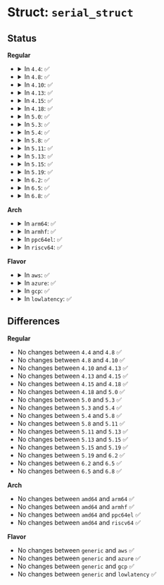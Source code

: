 # Struct: <code>serial_struct</code>

## Status
<b>Regular</b>
<ul>
<li>
<details>
<summary>In <code>4.4</code>: ✅</summary>

```c
struct serial_struct {
    int type;
    int line;
    unsigned int port;
    int irq;
    int flags;
    int xmit_fifo_size;
    int custom_divisor;
    int baud_base;
    short unsigned int close_delay;
    char io_type;
    char reserved_char[1];
    int hub6;
    short unsigned int closing_wait;
    short unsigned int closing_wait2;
    unsigned char *iomem_base;
    short unsigned int iomem_reg_shift;
    unsigned int port_high;
    long unsigned int iomap_base;
};
```
</details>
</li>
<li>
<details>
<summary>In <code>4.8</code>: ✅</summary>

```c
struct serial_struct {
    int type;
    int line;
    unsigned int port;
    int irq;
    int flags;
    int xmit_fifo_size;
    int custom_divisor;
    int baud_base;
    short unsigned int close_delay;
    char io_type;
    char reserved_char[1];
    int hub6;
    short unsigned int closing_wait;
    short unsigned int closing_wait2;
    unsigned char *iomem_base;
    short unsigned int iomem_reg_shift;
    unsigned int port_high;
    long unsigned int iomap_base;
};
```
</details>
</li>
<li>
<details>
<summary>In <code>4.10</code>: ✅</summary>

```c
struct serial_struct {
    int type;
    int line;
    unsigned int port;
    int irq;
    int flags;
    int xmit_fifo_size;
    int custom_divisor;
    int baud_base;
    short unsigned int close_delay;
    char io_type;
    char reserved_char[1];
    int hub6;
    short unsigned int closing_wait;
    short unsigned int closing_wait2;
    unsigned char *iomem_base;
    short unsigned int iomem_reg_shift;
    unsigned int port_high;
    long unsigned int iomap_base;
};
```
</details>
</li>
<li>
<details>
<summary>In <code>4.13</code>: ✅</summary>

```c
struct serial_struct {
    int type;
    int line;
    unsigned int port;
    int irq;
    int flags;
    int xmit_fifo_size;
    int custom_divisor;
    int baud_base;
    short unsigned int close_delay;
    char io_type;
    char reserved_char[1];
    int hub6;
    short unsigned int closing_wait;
    short unsigned int closing_wait2;
    unsigned char *iomem_base;
    short unsigned int iomem_reg_shift;
    unsigned int port_high;
    long unsigned int iomap_base;
};
```
</details>
</li>
<li>
<details>
<summary>In <code>4.15</code>: ✅</summary>

```c
struct serial_struct {
    int type;
    int line;
    unsigned int port;
    int irq;
    int flags;
    int xmit_fifo_size;
    int custom_divisor;
    int baud_base;
    short unsigned int close_delay;
    char io_type;
    char reserved_char[1];
    int hub6;
    short unsigned int closing_wait;
    short unsigned int closing_wait2;
    unsigned char *iomem_base;
    short unsigned int iomem_reg_shift;
    unsigned int port_high;
    long unsigned int iomap_base;
};
```
</details>
</li>
<li>
<details>
<summary>In <code>4.18</code>: ✅</summary>

```c
struct serial_struct {
    int type;
    int line;
    unsigned int port;
    int irq;
    int flags;
    int xmit_fifo_size;
    int custom_divisor;
    int baud_base;
    short unsigned int close_delay;
    char io_type;
    char reserved_char[1];
    int hub6;
    short unsigned int closing_wait;
    short unsigned int closing_wait2;
    unsigned char *iomem_base;
    short unsigned int iomem_reg_shift;
    unsigned int port_high;
    long unsigned int iomap_base;
};
```
</details>
</li>
<li>
<details>
<summary>In <code>5.0</code>: ✅</summary>

```c
struct serial_struct {
    int type;
    int line;
    unsigned int port;
    int irq;
    int flags;
    int xmit_fifo_size;
    int custom_divisor;
    int baud_base;
    short unsigned int close_delay;
    char io_type;
    char reserved_char[1];
    int hub6;
    short unsigned int closing_wait;
    short unsigned int closing_wait2;
    unsigned char *iomem_base;
    short unsigned int iomem_reg_shift;
    unsigned int port_high;
    long unsigned int iomap_base;
};
```
</details>
</li>
<li>
<details>
<summary>In <code>5.3</code>: ✅</summary>

```c
struct serial_struct {
    int type;
    int line;
    unsigned int port;
    int irq;
    int flags;
    int xmit_fifo_size;
    int custom_divisor;
    int baud_base;
    short unsigned int close_delay;
    char io_type;
    char reserved_char[1];
    int hub6;
    short unsigned int closing_wait;
    short unsigned int closing_wait2;
    unsigned char *iomem_base;
    short unsigned int iomem_reg_shift;
    unsigned int port_high;
    long unsigned int iomap_base;
};
```
</details>
</li>
<li>
<details>
<summary>In <code>5.4</code>: ✅</summary>

```c
struct serial_struct {
    int type;
    int line;
    unsigned int port;
    int irq;
    int flags;
    int xmit_fifo_size;
    int custom_divisor;
    int baud_base;
    short unsigned int close_delay;
    char io_type;
    char reserved_char[1];
    int hub6;
    short unsigned int closing_wait;
    short unsigned int closing_wait2;
    unsigned char *iomem_base;
    short unsigned int iomem_reg_shift;
    unsigned int port_high;
    long unsigned int iomap_base;
};
```
</details>
</li>
<li>
<details>
<summary>In <code>5.8</code>: ✅</summary>

```c
struct serial_struct {
    int type;
    int line;
    unsigned int port;
    int irq;
    int flags;
    int xmit_fifo_size;
    int custom_divisor;
    int baud_base;
    short unsigned int close_delay;
    char io_type;
    char reserved_char[1];
    int hub6;
    short unsigned int closing_wait;
    short unsigned int closing_wait2;
    unsigned char *iomem_base;
    short unsigned int iomem_reg_shift;
    unsigned int port_high;
    long unsigned int iomap_base;
};
```
</details>
</li>
<li>
<details>
<summary>In <code>5.11</code>: ✅</summary>

```c
struct serial_struct {
    int type;
    int line;
    unsigned int port;
    int irq;
    int flags;
    int xmit_fifo_size;
    int custom_divisor;
    int baud_base;
    short unsigned int close_delay;
    char io_type;
    char reserved_char[1];
    int hub6;
    short unsigned int closing_wait;
    short unsigned int closing_wait2;
    unsigned char *iomem_base;
    short unsigned int iomem_reg_shift;
    unsigned int port_high;
    long unsigned int iomap_base;
};
```
</details>
</li>
<li>
<details>
<summary>In <code>5.13</code>: ✅</summary>

```c
struct serial_struct {
    int type;
    int line;
    unsigned int port;
    int irq;
    int flags;
    int xmit_fifo_size;
    int custom_divisor;
    int baud_base;
    short unsigned int close_delay;
    char io_type;
    char reserved_char[1];
    int hub6;
    short unsigned int closing_wait;
    short unsigned int closing_wait2;
    unsigned char *iomem_base;
    short unsigned int iomem_reg_shift;
    unsigned int port_high;
    long unsigned int iomap_base;
};
```
</details>
</li>
<li>
<details>
<summary>In <code>5.15</code>: ✅</summary>

```c
struct serial_struct {
    int type;
    int line;
    unsigned int port;
    int irq;
    int flags;
    int xmit_fifo_size;
    int custom_divisor;
    int baud_base;
    short unsigned int close_delay;
    char io_type;
    char reserved_char[1];
    int hub6;
    short unsigned int closing_wait;
    short unsigned int closing_wait2;
    unsigned char *iomem_base;
    short unsigned int iomem_reg_shift;
    unsigned int port_high;
    long unsigned int iomap_base;
};
```
</details>
</li>
<li>
<details>
<summary>In <code>5.19</code>: ✅</summary>

```c
struct serial_struct {
    int type;
    int line;
    unsigned int port;
    int irq;
    int flags;
    int xmit_fifo_size;
    int custom_divisor;
    int baud_base;
    short unsigned int close_delay;
    char io_type;
    char reserved_char[1];
    int hub6;
    short unsigned int closing_wait;
    short unsigned int closing_wait2;
    unsigned char *iomem_base;
    short unsigned int iomem_reg_shift;
    unsigned int port_high;
    long unsigned int iomap_base;
};
```
</details>
</li>
<li>
<details>
<summary>In <code>6.2</code>: ✅</summary>

```c
struct serial_struct {
    int type;
    int line;
    unsigned int port;
    int irq;
    int flags;
    int xmit_fifo_size;
    int custom_divisor;
    int baud_base;
    short unsigned int close_delay;
    char io_type;
    char reserved_char[1];
    int hub6;
    short unsigned int closing_wait;
    short unsigned int closing_wait2;
    unsigned char *iomem_base;
    short unsigned int iomem_reg_shift;
    unsigned int port_high;
    long unsigned int iomap_base;
};
```
</details>
</li>
<li>
<details>
<summary>In <code>6.5</code>: ✅</summary>

```c
struct serial_struct {
    int type;
    int line;
    unsigned int port;
    int irq;
    int flags;
    int xmit_fifo_size;
    int custom_divisor;
    int baud_base;
    short unsigned int close_delay;
    char io_type;
    char reserved_char[1];
    int hub6;
    short unsigned int closing_wait;
    short unsigned int closing_wait2;
    unsigned char *iomem_base;
    short unsigned int iomem_reg_shift;
    unsigned int port_high;
    long unsigned int iomap_base;
};
```
</details>
</li>
<li>
<details>
<summary>In <code>6.8</code>: ✅</summary>

```c
struct serial_struct {
    int type;
    int line;
    unsigned int port;
    int irq;
    int flags;
    int xmit_fifo_size;
    int custom_divisor;
    int baud_base;
    short unsigned int close_delay;
    char io_type;
    char reserved_char[1];
    int hub6;
    short unsigned int closing_wait;
    short unsigned int closing_wait2;
    unsigned char *iomem_base;
    short unsigned int iomem_reg_shift;
    unsigned int port_high;
    long unsigned int iomap_base;
};
```
</details>
</li>
</ul>
<b>Arch</b>
<ul>
<li>
<details>
<summary>In <code>arm64</code>: ✅</summary>

```c
struct serial_struct {
    int type;
    int line;
    unsigned int port;
    int irq;
    int flags;
    int xmit_fifo_size;
    int custom_divisor;
    int baud_base;
    short unsigned int close_delay;
    char io_type;
    char reserved_char[1];
    int hub6;
    short unsigned int closing_wait;
    short unsigned int closing_wait2;
    unsigned char *iomem_base;
    short unsigned int iomem_reg_shift;
    unsigned int port_high;
    long unsigned int iomap_base;
};
```
</details>
</li>
<li>
<details>
<summary>In <code>armhf</code>: ✅</summary>

```c
struct serial_struct {
    int type;
    int line;
    unsigned int port;
    int irq;
    int flags;
    int xmit_fifo_size;
    int custom_divisor;
    int baud_base;
    short unsigned int close_delay;
    char io_type;
    char reserved_char[1];
    int hub6;
    short unsigned int closing_wait;
    short unsigned int closing_wait2;
    unsigned char *iomem_base;
    short unsigned int iomem_reg_shift;
    unsigned int port_high;
    long unsigned int iomap_base;
};
```
</details>
</li>
<li>
<details>
<summary>In <code>ppc64el</code>: ✅</summary>

```c
struct serial_struct {
    int type;
    int line;
    unsigned int port;
    int irq;
    int flags;
    int xmit_fifo_size;
    int custom_divisor;
    int baud_base;
    short unsigned int close_delay;
    char io_type;
    char reserved_char[1];
    int hub6;
    short unsigned int closing_wait;
    short unsigned int closing_wait2;
    unsigned char *iomem_base;
    short unsigned int iomem_reg_shift;
    unsigned int port_high;
    long unsigned int iomap_base;
};
```
</details>
</li>
<li>
<details>
<summary>In <code>riscv64</code>: ✅</summary>

```c
struct serial_struct {
    int type;
    int line;
    unsigned int port;
    int irq;
    int flags;
    int xmit_fifo_size;
    int custom_divisor;
    int baud_base;
    short unsigned int close_delay;
    char io_type;
    char reserved_char[1];
    int hub6;
    short unsigned int closing_wait;
    short unsigned int closing_wait2;
    unsigned char *iomem_base;
    short unsigned int iomem_reg_shift;
    unsigned int port_high;
    long unsigned int iomap_base;
};
```
</details>
</li>
</ul>
<b>Flavor</b>
<ul>
<li>
<details>
<summary>In <code>aws</code>: ✅</summary>

```c
struct serial_struct {
    int type;
    int line;
    unsigned int port;
    int irq;
    int flags;
    int xmit_fifo_size;
    int custom_divisor;
    int baud_base;
    short unsigned int close_delay;
    char io_type;
    char reserved_char[1];
    int hub6;
    short unsigned int closing_wait;
    short unsigned int closing_wait2;
    unsigned char *iomem_base;
    short unsigned int iomem_reg_shift;
    unsigned int port_high;
    long unsigned int iomap_base;
};
```
</details>
</li>
<li>
<details>
<summary>In <code>azure</code>: ✅</summary>

```c
struct serial_struct {
    int type;
    int line;
    unsigned int port;
    int irq;
    int flags;
    int xmit_fifo_size;
    int custom_divisor;
    int baud_base;
    short unsigned int close_delay;
    char io_type;
    char reserved_char[1];
    int hub6;
    short unsigned int closing_wait;
    short unsigned int closing_wait2;
    unsigned char *iomem_base;
    short unsigned int iomem_reg_shift;
    unsigned int port_high;
    long unsigned int iomap_base;
};
```
</details>
</li>
<li>
<details>
<summary>In <code>gcp</code>: ✅</summary>

```c
struct serial_struct {
    int type;
    int line;
    unsigned int port;
    int irq;
    int flags;
    int xmit_fifo_size;
    int custom_divisor;
    int baud_base;
    short unsigned int close_delay;
    char io_type;
    char reserved_char[1];
    int hub6;
    short unsigned int closing_wait;
    short unsigned int closing_wait2;
    unsigned char *iomem_base;
    short unsigned int iomem_reg_shift;
    unsigned int port_high;
    long unsigned int iomap_base;
};
```
</details>
</li>
<li>
<details>
<summary>In <code>lowlatency</code>: ✅</summary>

```c
struct serial_struct {
    int type;
    int line;
    unsigned int port;
    int irq;
    int flags;
    int xmit_fifo_size;
    int custom_divisor;
    int baud_base;
    short unsigned int close_delay;
    char io_type;
    char reserved_char[1];
    int hub6;
    short unsigned int closing_wait;
    short unsigned int closing_wait2;
    unsigned char *iomem_base;
    short unsigned int iomem_reg_shift;
    unsigned int port_high;
    long unsigned int iomap_base;
};
```
</details>
</li>
</ul>

## Differences
<b>Regular</b>
<ul>
<li>
No changes between <code>4.4</code> and <code>4.8</code> ✅
</li>
<li>
No changes between <code>4.8</code> and <code>4.10</code> ✅
</li>
<li>
No changes between <code>4.10</code> and <code>4.13</code> ✅
</li>
<li>
No changes between <code>4.13</code> and <code>4.15</code> ✅
</li>
<li>
No changes between <code>4.15</code> and <code>4.18</code> ✅
</li>
<li>
No changes between <code>4.18</code> and <code>5.0</code> ✅
</li>
<li>
No changes between <code>5.0</code> and <code>5.3</code> ✅
</li>
<li>
No changes between <code>5.3</code> and <code>5.4</code> ✅
</li>
<li>
No changes between <code>5.4</code> and <code>5.8</code> ✅
</li>
<li>
No changes between <code>5.8</code> and <code>5.11</code> ✅
</li>
<li>
No changes between <code>5.11</code> and <code>5.13</code> ✅
</li>
<li>
No changes between <code>5.13</code> and <code>5.15</code> ✅
</li>
<li>
No changes between <code>5.15</code> and <code>5.19</code> ✅
</li>
<li>
No changes between <code>5.19</code> and <code>6.2</code> ✅
</li>
<li>
No changes between <code>6.2</code> and <code>6.5</code> ✅
</li>
<li>
No changes between <code>6.5</code> and <code>6.8</code> ✅
</li>
</ul>
<b>Arch</b>
<ul>
<li>
No changes between <code>amd64</code> and <code>arm64</code> ✅
</li>
<li>
No changes between <code>amd64</code> and <code>armhf</code> ✅
</li>
<li>
No changes between <code>amd64</code> and <code>ppc64el</code> ✅
</li>
<li>
No changes between <code>amd64</code> and <code>riscv64</code> ✅
</li>
</ul>
<b>Flavor</b>
<ul>
<li>
No changes between <code>generic</code> and <code>aws</code> ✅
</li>
<li>
No changes between <code>generic</code> and <code>azure</code> ✅
</li>
<li>
No changes between <code>generic</code> and <code>gcp</code> ✅
</li>
<li>
No changes between <code>generic</code> and <code>lowlatency</code> ✅
</li>
</ul>
